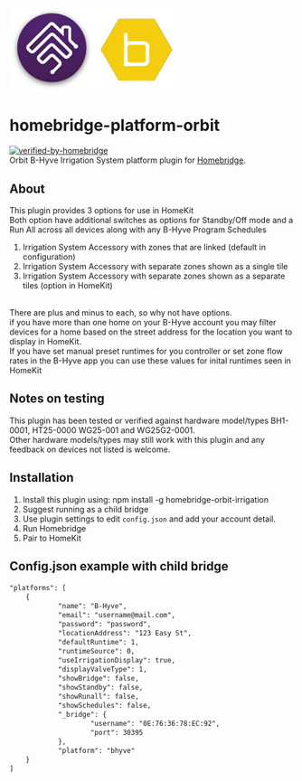 <p align="left">
 <img width="300" src="logo/homebridge-bhyve.png" />
</p>

# homebridge-platform-orbit
[![verified-by-homebridge](https://badgen.net/badge/homebridge/verified/purple)](https://github.com/homebridge/homebridge/wiki/Verified-Plugins)
<br>Orbit B-Hyve Irrigation System platform plugin for [Homebridge](https://github.com/nfarina/homebridge).

## About

This plugin provides 3 options for use in HomeKit<br>Both option have additional switches as options for Standby/Off mode and a Run All across all devices along with any B-Hyve Program Schedules
1.	Irrigation System Accessory with zones that are linked (default in configuration)
2.	Irrigation System Accessory with separate zones shown as a single tile 
3.	Irrigation System Accessory with separate zones shown as a separate tiles (option in HomeKit)

<br> There are plus and minus to each, so why not have options.
<br> if you have more than one home on your B-Hyve account you may filter devices for a home based on the street address for the location you want to display in HomeKit.
<br> If you have set manual preset runtimes for you controller or set zone flow rates in the B-Hyve app you can use these values for inital runtimes seen in HomeKit

## Notes on testing

This plugin has been tested or verified against hardware model/types BH1-0001, HT25-0000 WG25-001 and WG25G2-0001. 
<br>Other hardware models/types may still work with this plugin and any feedback on devices not listed is welcome.

## Installation
1. Install this plugin using: npm install -g homebridge-orbit-irrigation
2. Suggest running as a child bridge	
3. Use plugin settings to edit ``config.json`` and add your account detail.
4. Run Homebridge
5. Pair to HomeKit

## Config.json example with child bridge
```
"platforms": [
	{
			"name": "B-Hyve",
			"email": "username@mail.com",
			"password": "password",
			"locationAddress": "123 Easy St",
			"defaultRuntime": 1,
			"runtimeSource": 0,
			"useIrrigationDisplay": true,
			"displayValveType": 1,
			"showBridge": false,
			"showStandby": false,
			"showRunall": false,
			"showSchedules": false,
			"_bridge": {
					"username": "0E:76:36:78:EC:92",
					"port": 30395
			},
			"platform": "bhyve"
	}
]
```